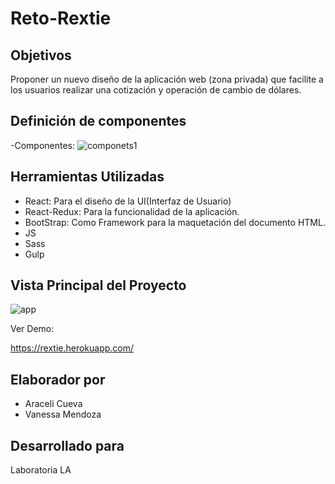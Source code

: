 # Reto-Rextie

## Objetivos

  Proponer un nuevo diseño de la aplicación web (zona privada) que facilite a los usuarios realizar una cotización y operación de cambio de dólares.

## Definición de componentes

  -Componentes:
  ![componets1](https://user-images.githubusercontent.com/32307611/37600933-bd2136ac-2b56-11e8-98e3-365458e946c5.jpg)

## Herramientas Utilizadas

- React: Para el diseño de la UI(Interfaz de Usuario)
- React-Redux: Para la funcionalidad de la aplicación.
- BootStrap: Como Framework para la maquetación del documento HTML.
- JS
- Sass
- Gulp

## Vista Principal del Proyecto

![app](https://user-images.githubusercontent.com/32307611/38184513-c8442e24-360d-11e8-8384-de37bcee9824.PNG)

Ver Demo:

https://rextie.herokuapp.com/

## Elaborador por

- Araceli Cueva
- Vanessa Mendoza

## Desarrollado para

Laboratoria LA
